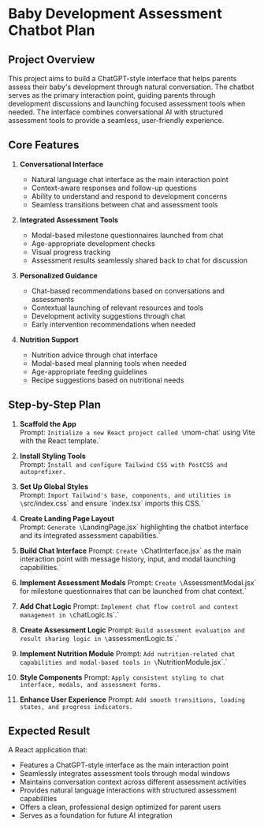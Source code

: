 # Baby Development Assessment Chatbot Plan

## Project Overview

This project aims to build a ChatGPT-style interface that helps parents assess their baby's development through natural conversation. The chatbot serves as the primary interaction point, guiding parents through development discussions and launching focused assessment tools when needed. The interface combines conversational AI with structured assessment tools to provide a seamless, user-friendly experience.

## Core Features

1. **Conversational Interface**
   - Natural language chat interface as the main interaction point
   - Context-aware responses and follow-up questions
   - Ability to understand and respond to development concerns
   - Seamless transitions between chat and assessment tools

2. **Integrated Assessment Tools**
   - Modal-based milestone questionnaires launched from chat
   - Age-appropriate development checks
   - Visual progress tracking
   - Assessment results seamlessly shared back to chat for discussion

3. **Personalized Guidance**
   - Chat-based recommendations based on conversations and assessments
   - Contextual launching of relevant resources and tools
   - Development activity suggestions through chat
   - Early intervention recommendations when needed

4. **Nutrition Support**
   - Nutrition advice through chat interface
   - Modal-based meal planning tools when needed
   - Age-appropriate feeding guidelines
   - Recipe suggestions based on nutritional needs

## Step-by-Step Plan

1. **Scaffold the App**  
   Prompt: `Initialize a new React project called \`mom-chat\` using Vite with the React template.`

2. **Install Styling Tools**  
   Prompt: `Install and configure Tailwind CSS with PostCSS and autoprefixer.`

3. **Set Up Global Styles**  
   Prompt: `Import Tailwind's base, components, and utilities in \`src/index.css\` and ensure \`index.tsx\` imports this CSS.`

4. **Create Landing Page Layout**  
   Prompt: `Generate \`LandingPage.jsx\` highlighting the chatbot interface and its integrated assessment capabilities.`

5. **Build Chat Interface**
   Prompt: `Create \`ChatInterface.jsx\` as the main interaction point with message history, input, and modal launching capabilities.`

6. **Implement Assessment Modals**
   Prompt: `Create \`AssessmentModal.jsx\` for milestone questionnaires that can be launched from chat context.`

7. **Add Chat Logic**
   Prompt: `Implement chat flow control and context management in \`chatLogic.ts\`.`

8. **Create Assessment Logic**
   Prompt: `Build assessment evaluation and result sharing logic in \`assessmentLogic.ts\`.`

9. **Implement Nutrition Module**
   Prompt: `Add nutrition-related chat capabilities and modal-based tools in \`NutritionModule.jsx\`.`

10. **Style Components**
    Prompt: `Apply consistent styling to chat interface, modals, and assessment forms.`

11. **Enhance User Experience**
    Prompt: `Add smooth transitions, loading states, and progress indicators.`

## Expected Result

A React application that:
- Features a ChatGPT-style interface as the main interaction point
- Seamlessly integrates assessment tools through modal windows
- Maintains conversation context across different assessment activities
- Provides natural language interactions with structured assessment capabilities
- Offers a clean, professional design optimized for parent users
- Serves as a foundation for future AI integration
